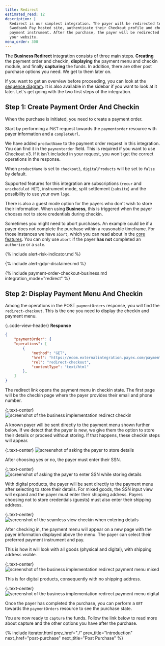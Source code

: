 ```yaml
---
title: Redirect
estimated_read: 12
description: |
  Redirect is our simplest integration. The payer will be redirected to a secure
  Swedbank Pay hosted site, authenticate their Checkout profile and choose
  payment instrument. After the purchase, the payer will be redirected back to
  your website.
menu_order: 300
---
```


The **Business Redirect** integration consists of three main steps.
**Creating** the payment order and checkin, **displaying** the payment menu and
checkin module, and finally **capturing** the funds. In addition, there are
other post purchase options you need. We get to them later on.

If you want to get an overview before proceeding, you can look at the [sequence
diagram][sequence-diagrams]. It is also available in the sidebar if you want to
look at it later. Let´s get going with the two first steps of the integration.

## Step 1: Create Payment Order And Checkin

When the purchase is initiated, you need to create a payment order.

Start by performing a `POST` request towards the `paymentorder` resource
with payer information and a `completeUrl`.

We have added `productName` to the payment order request in this integration.
You can find it in the `paymentorder` field. This is required if you want to use
Checkout v3. If it isn´t included in your request, you won't get the correct
operations in the response.

When `productName` is set to `checkout3`, `digitalProducts` will be set to
`false` by default.

Supported features for this integration are subscriptions (`recur` and
`unscheduled MIT`), instrument mode, split settlement (`subsite`) and the
possibility to use your own `logo`.

There is also a guest mode option for the payers who don't wish to store their
information. When using **Business**, this is triggered when the payer
chooses not to store credentials during checkin.

Sometimes you might need to abort purchases. An example could be if a payer does
not complete the purchase within a reasonable timeframe. For those instances we
have `abort`, which you can read about in the [core features][abort-feature].
You can only use `abort` if the payer **has not** completed an `authorize` or a
`sale`.

{% include alert-risk-indicator.md %}

{% include alert-gdpr-disclaimer.md %}

{% include payment-order-checkout-business.md integration_mode="redirect" %}

## Step 2: Display Payment Menu And Checkin

Among the operations in the POST `paymentOrders` response, you will find the
`redirect-checkout`. This is the one you need to display the checkin and
payment menu.

{:.code-view-header}
**Response**

```json
{
    "paymentOrder": {
    "operations": [
        {
            "method": "GET",
            "href": "https://ecom.externalintegration.payex.com/payment/menu/b934d6f84a89a01852eea01190c2bbcc937ba29228ca7502df8592975ee3bb0d?_tc_tid=30f2168171e142d38bcd4af2c3721959",
            "rel": "redirect-checkout",
            "contentType": "text/html"
        },
    ]
}
```

The redirect link opens the payment menu in checkin state. The first page will
be the checkin page where the payer provides their email and phone number.

{:.text-center}
![screenshot of the business implementation redirect checkin][login-checkin]

A known payer will be sent directly to the payment menu shown further below. If
we detect that the payer is new, we give them the option to store their details
or proceed without storing. If that happens, these checkin steps will appear.

{:.text-center}
![screenshot of asking the payer to store details][checkin-new-payer]

After choosing yes or no, the payer must enter their SSN.

{:.text-center}
![screenshot of asking the payer to enter SSN while storing details][checkin-new-payer-ssn]

With digital products, the payer will be sent directly to the payment menu after
selecting to store their details. For mixed goods, the SSN input view will
expand and the payer must enter their shipping address. Payers choosing not to
store credentials (guests) must also enter their shipping address.

{:.text-center}
![screenshot of the seamless view checkin when entering details][checkin-enter-details-mixed]

After checking in, the payment menu will appear on a new page with the payer
information displayed above the menu. The payer can select their preferred
payment instrument and pay.

This is how it will look with all goods (physical and digital), with shipping
address visible.

{:.text-center}
![screenshot of the business implementation redirect payment menu mixed][redirect-payment-menu-mixed]

This is for digital products, consequently with no shipping address.

{:.text-center}
![screenshot of the business implementation redirect payment menu digital][redirect-payment-menu-digital]

Once the payer has completed the purchase, you can perform a `GET` towards the
`paymentOrders` resource to see the purchase state.

You are now ready to `capture` the funds. Follow the link below to read more
about capture and the other options you have after the purchase.

{% include iterator.html prev_href="./"
                         prev_title="Introduction"
                         next_href="post-purchase"
                         next_title="Post Purchase" %}

[abort-feature]: /checkout-v3/business/features/core/abort
[sequence-diagrams]: /checkout-v3/sequence-diagrams#business-redirect
[login-checkin]: /assets/img/checkout/checkin.png
[redirect-payment-menu-digital]: /assets/img/checkout/payment-menu-redirect-digital.png
[redirect-payment-menu-mixed]: /assets/img/checkout/payment-menu-redirect-mixed-products.png
[checkin-enter-details-mixed]: /assets/img/checkout/checkin-enter-shipping-address.png
[checkin-new-payer]: /assets/img/checkout/checkin-new-payer.png
[checkin-new-payer-ssn]: /assets/img/checkout/checkin-new-payer-ssn.png
